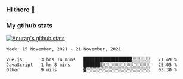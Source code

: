 ### Hi there 👋

### My gtihub stats

[![Anurag's github stats](https://github-readme-stats.vercel.app/api?username=gaozhidong)](https://github.com/gaozhidong/github-readme-stats)

<!--START_SECTION:waka-->
```text
Week: 15 November, 2021 - 21 November, 2021

Vue.js       3 hrs 14 mins   ██████████████████░░░░░░░   71.49 % 
JavaScript   1 hr 8 mins     ██████▒░░░░░░░░░░░░░░░░░░   25.05 % 
Other        9 mins          ▓░░░░░░░░░░░░░░░░░░░░░░░░   03.30 % 
```
<!--END_SECTION:waka-->